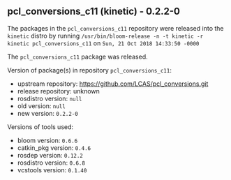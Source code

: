 ## pcl_conversions_c11 (kinetic) - 0.2.2-0

The packages in the `pcl_conversions_c11` repository were released into the `kinetic` distro by running `/usr/bin/bloom-release -n -t kinetic -r kinetic pcl_conversions_c11` on `Sun, 21 Oct 2018 14:33:50 -0000`

The `pcl_conversions_c11` package was released.

Version of package(s) in repository `pcl_conversions_c11`:

- upstream repository: https://github.com/LCAS/pcl_conversions.git
- release repository: unknown
- rosdistro version: `null`
- old version: `null`
- new version: `0.2.2-0`

Versions of tools used:

- bloom version: `0.6.6`
- catkin_pkg version: `0.4.6`
- rosdep version: `0.12.2`
- rosdistro version: `0.6.8`
- vcstools version: `0.1.40`


